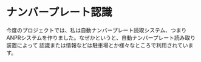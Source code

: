 # ナンバープレート認識
今度のプロジェクトでは、私は自動ナンバープレート読取システム、つまりANPRシステムを作りました。なぜかというと、自動ナンバープレート読み取り装置によって
認識または情報などは駐車場とか様々なところで利用されています。
 



